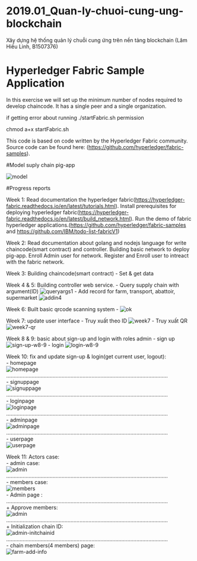 ﻿# 2019.01_Quan-ly-chuoi-cung-ung-blockchain
Xây dựng hệ thống quản lý chuỗi cung ứng trên nền tảng blockchain (Lâm Hiếu Linh, B1507376)

# Hyperledger Fabric Sample Application

In this exercise we will set up the minimum number of nodes required to develop chaincode. It has a single peer and a single organization.

if getting error about running ./startFabric.sh permission 

chmod a+x startFabric.sh

This code is based on code written by the Hyperledger Fabric community. Source code can be found here: (https://github.com/hyperledger/fabric-samples).

#Model suply chain pig-app

![model](https://user-images.githubusercontent.com/46451472/64616881-96b7d380-d407-11e9-9f9f-9bb41242ca86.PNG)



#Progress reports

Week 1: Read documentation the hyperledger fabric(https://hyperledger-fabric.readthedocs.io/en/latest/tutorials.html).
	Install prerequisites for deploying hyperledger fabric(https://hyperledger-fabric.readthedocs.io/en/latest/build_network.html).
	Run the demo of fabric hyperledger applications.(https://github.com/hyperledger/fabric-samples and https://github.com/IBM/todo-list-fabricV1)

Week 2: Read documentation about golang and nodejs language for write chaincode(smart contract) and controller.
	Building basic network to deploy pig-app.
	Enroll Admin user for network. Register and Enroll user to intreact with the fabric network.

Week 3: Building chaincode(smart contract) 
	-	Set & get data

Week 4 & 5: Building controller web service.
	-	Query supply chain with argument(ID)
	![queryargs1](https://user-images.githubusercontent.com/46451472/64616920-a9320d00-d407-11e9-8ce4-8d93ab510a67.png)
	-	Add record for farm, transport, abattoir, supermarket
	![addin4](https://user-images.githubusercontent.com/46451472/64617703-1d20e500-d409-11e9-94e0-9a1262d3e1e5.png)

Week 6: Built basic qrcode scanning system
	-	![ok](https://user-images.githubusercontent.com/46451472/64932794-a2722280-d86b-11e9-94df-5eb3ae462827.png)

Week 7: update user interface
	-	Truy xuất theo ID
	![week7](https://user-images.githubusercontent.com/46451472/65389849-6156a280-dd84-11e9-96bb-0511c9afabaa.png)
	-	Truy xuất QR
	![week7-qr](https://user-images.githubusercontent.com/46451472/65389953-06717b00-dd85-11e9-9675-e26b1d0ad6eb.png)

Week 8 & 9: basic about sign-up and login with roles admin
	-	sign up
	![sign-up-w8-9](https://user-images.githubusercontent.com/46451472/66125190-7f3bc700-e610-11e9-8d44-b4a6aa990563.png)
	-	login
	![login-w8-9](https://user-images.githubusercontent.com/46451472/66125192-806cf400-e610-11e9-817b-a5cd1efc4b63.png)
	
Week 10: fix and update sign-up & login(get current user, logout):   
	- homepage  
	![homepage](https://user-images.githubusercontent.com/46451472/66412950-acc5ad80-ea20-11e9-9bd1-58ff6bcaa70d.png)  
	............................................................................................................  
	- signuppage  
	![signuppage](https://user-images.githubusercontent.com/46451472/66412962-b18a6180-ea20-11e9-9822-0fce12334711.png)  
	............................................................................................................  
	- loginpage  
	![loginpage](https://user-images.githubusercontent.com/46451472/66412966-b3ecbb80-ea20-11e9-8b68-90ed207ad174.png) 
	............................................................................................................  
	- adminpage  
	![adminpage](https://user-images.githubusercontent.com/46451472/66412970-b5b67f00-ea20-11e9-8424-f63b25dc826f.png) 
	............................................................................................................  
	- userpage  
	![userpage](https://user-images.githubusercontent.com/46451472/66412973-b7804280-ea20-11e9-9ca3-390b9337c509.png)  
	
Week 11: Actors case:  
	 - admin case:  
	 ![admin](https://user-images.githubusercontent.com/46451472/66711439-00841e00-edb6-11e9-9f51-54f4c06e115c.PNG)  
	 ............................................................................................................  
	 - members case:  
	 ![members](https://user-images.githubusercontent.com/46451472/66711443-214c7380-edb6-11e9-9dd2-194458e44489.PNG)  
	- Admin page : 
	............................................................................................................  
	+ Approve members:  
	![admin](https://user-images.githubusercontent.com/46451472/67205170-55b8d300-f439-11e9-988d-7e616062beb8.png)  
	............................................................................................................  
	+ Initialization chain ID:  
	![admin-initchainid](https://user-images.githubusercontent.com/46451472/67205171-57829680-f439-11e9-995a-ec6c22371bac.png)  
	............................................................................................................  
	- chain members(4 members) page:  
	![farm-add-info](https://user-images.githubusercontent.com/46451472/67205174-594c5a00-f439-11e9-9166-ab2cf1f45e13.png)  
